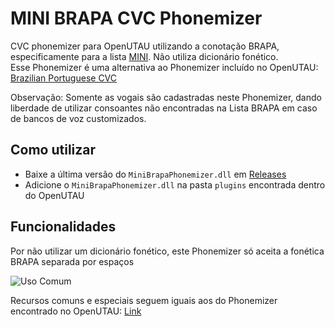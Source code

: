 # MINI BRAPA CVC Phonemizer
CVC phonemizer para OpenUTAU utilizando a conotação BRAPA, especificamente para a lista [MINI](https://github.com/Team-BRAPA/CVC-MINI-BRAPA-reclist-tools/tree/main). Não utiliza dicionário fonético.<br/>
Esse Phonemizer é uma alternativa ao Phonemizer incluído no OpenUTAU: [Brazilian Portuguese CVC](https://github.com/stakira/OpenUtau/wiki/Phonemizers#pt-br-cvc-brazilian-portuguese-cvc)

Observação: Somente as vogais são cadastradas neste Phonemizer, dando liberdade de utilizar consoantes não encontradas na Lista BRAPA em caso de bancos de voz customizados.

## Como utilizar
- Baixe a última versão do `MiniBrapaPhonemizer.dll` em [Releases](https://github.com/abnormalisotope/MINI-BRAPA-CVC-Phonemizer/releases)<br/>
- Adicione o `MiniBrapaPhonemizer.dll` na pasta `plugins` encontrada dentro do OpenUTAU

## Funcionalidades
Por não utilizar um dicionário fonético, este Phonemizer só aceita a fonética BRAPA separada por espaços

![Uso Comum](https://i.imgur.com/XhzminV.png)

Recursos comuns e especiais seguem iguais aos do Phonemizer encontrado no OpenUTAU: [Link](https://github.com/stakira/OpenUtau/wiki/Phonemizers#common-feature)
